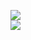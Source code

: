 [![](https://img.shields.io/badge/Made%20With-Github%20Spray-lightgrey.svg?style=for-the-badge&logo=github)](https://github.com/Annihil/github-spray#14427)  
[![](https://i.imgur.com/2DrTn0Z.gif)](https://github.com/Annihil/github-spray)